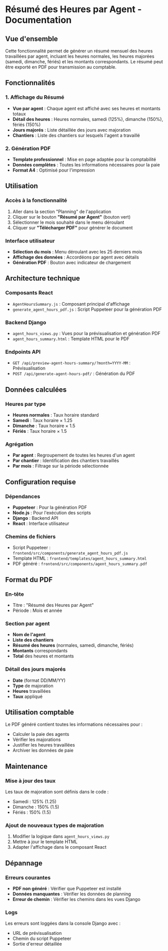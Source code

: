 # Résumé des Heures par Agent - Documentation

## Vue d'ensemble

Cette fonctionnalité permet de générer un résumé mensuel des heures travaillées par agent, incluant les heures normales, les heures majorées (samedi, dimanche, fériés) et les montants correspondants. Le résumé peut être exporté en PDF pour transmission au comptable.

## Fonctionnalités

### 1. Affichage du Résumé

- **Vue par agent** : Chaque agent est affiché avec ses heures et montants totaux
- **Détail des heures** : Heures normales, samedi (125%), dimanche (150%), fériés (150%)
- **Jours majorés** : Liste détaillée des jours avec majoration
- **Chantiers** : Liste des chantiers sur lesquels l'agent a travaillé

### 2. Génération PDF

- **Template professionnel** : Mise en page adaptée pour la comptabilité
- **Données complètes** : Toutes les informations nécessaires pour la paie
- **Format A4** : Optimisé pour l'impression

## Utilisation

### Accès à la fonctionnalité

1. Aller dans la section "Planning" de l'application
2. Cliquer sur le bouton **"Résumé par Agent"** (bouton vert)
3. Sélectionner le mois souhaité dans le menu déroulant
4. Cliquer sur **"Télécharger PDF"** pour générer le document

### Interface utilisateur

- **Sélection du mois** : Menu déroulant avec les 25 derniers mois
- **Affichage des données** : Accordéons par agent avec détails
- **Génération PDF** : Bouton avec indicateur de chargement

## Architecture technique

### Composants React

- `AgentHoursSummary.js` : Composant principal d'affichage
- `generate_agent_hours_pdf.js` : Script Puppeteer pour la génération PDF

### Backend Django

- `agent_hours_views.py` : Vues pour la prévisualisation et génération PDF
- `agent_hours_summary.html` : Template HTML pour le PDF

### Endpoints API

- `GET /api/preview-agent-hours-summary/?month=YYYY-MM` : Prévisualisation
- `POST /api/generate-agent-hours-pdf/` : Génération du PDF

## Données calculées

### Heures par type

- **Heures normales** : Taux horaire standard
- **Samedi** : Taux horaire × 1.25
- **Dimanche** : Taux horaire × 1.5
- **Fériés** : Taux horaire × 1.5

### Agrégation

- **Par agent** : Regroupement de toutes les heures d'un agent
- **Par chantier** : Identification des chantiers travaillés
- **Par mois** : Filtrage sur la période sélectionnée

## Configuration requise

### Dépendances

- **Puppeteer** : Pour la génération PDF
- **Node.js** : Pour l'exécution des scripts
- **Django** : Backend API
- **React** : Interface utilisateur

### Chemins de fichiers

- Script Puppeteer : `frontend/src/components/generate_agent_hours_pdf.js`
- Template HTML : `frontend/templates/agent_hours_summary.html`
- PDF généré : `frontend/src/components/agent_hours_summary.pdf`

## Format du PDF

### En-tête

- Titre : "Résumé des Heures par Agent"
- Période : Mois et année

### Section par agent

- **Nom de l'agent**
- **Liste des chantiers**
- **Résumé des heures** (normales, samedi, dimanche, fériés)
- **Montants** correspondants
- **Total** des heures et montants

### Détail des jours majorés

- **Date** (format DD/MM/YY)
- **Type** de majoration
- **Heures** travaillées
- **Taux** appliqué

## Utilisation comptable

Le PDF généré contient toutes les informations nécessaires pour :

- Calculer la paie des agents
- Vérifier les majorations
- Justifier les heures travaillées
- Archiver les données de paie

## Maintenance

### Mise à jour des taux

Les taux de majoration sont définis dans le code :

- Samedi : 125% (1.25)
- Dimanche : 150% (1.5)
- Fériés : 150% (1.5)

### Ajout de nouveaux types de majoration

1. Modifier la logique dans `agent_hours_views.py`
2. Mettre à jour le template HTML
3. Adapter l'affichage dans le composant React

## Dépannage

### Erreurs courantes

- **PDF non généré** : Vérifier que Puppeteer est installé
- **Données manquantes** : Vérifier les données de planning
- **Erreur de chemin** : Vérifier les chemins dans les vues Django

### Logs

Les erreurs sont loggées dans la console Django avec :

- URL de prévisualisation
- Chemin du script Puppeteer
- Sortie d'erreur détaillée
